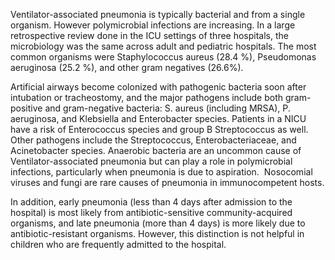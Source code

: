 Ventilator-associated pneumonia is typically bacterial and from a single organism. However polymicrobial infections are increasing. In a large retrospective review done in the ICU settings of three hospitals, the microbiology was the same across adult and pediatric hospitals. The most common organisms were Staphylococcus aureus (28.4 %), Pseudomonas aeruginosa (25.2 %), and other gram negatives (26.6%).

Artificial airways become colonized with pathogenic bacteria soon after intubation or tracheostomy, and the major pathogens include both gram-positive and gram-negative bacteria: S. aureus (including MRSA), P. aeruginosa, and Klebsiella and Enterobacter species. Patients in a NICU have a risk of Enterococcus species and group B Streptococcus as well. Other pathogens include the Streptococcus, Enterobacteriaceae, and Acinetobacter species. Anaerobic bacteria are an uncommon cause of Ventilator-associated pneumonia but can play a role in polymicrobial infections, particularly when pneumonia is due to aspiration.  Nosocomial viruses and fungi are rare causes of pneumonia in immunocompetent hosts.

In addition, early pneumonia (less than 4 days after admission to the hospital) is most likely from antibiotic-sensitive community-acquired organisms, and late pneumonia (more than 4 days) is more likely due to antibiotic-resistant organisms. However, this distinction is not helpful in children who are frequently admitted to the hospital.